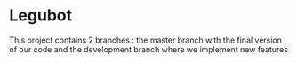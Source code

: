 # Legubot

This project contains 2 branches : the master branch with the final version of our code and the development branch where we implement new features
